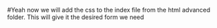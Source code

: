 #Yeah now we will add the css to the index file from the html advanced folder. This will give it the desired form we need 
